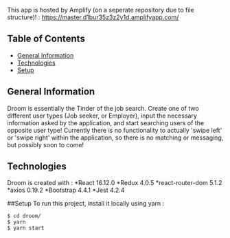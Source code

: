 This app is hosted by Amplify (on a seperate repository due to file structure)! : https://master.d1bur35z3z2y1d.amplifyapp.com/

## Table of Contents
* [General Information](#general-information)
* [Technologies](#technologies)
* [Setup](#setup)

## General Information
Droom is essentially the Tinder of the job search. Create one of two different user types (Job seeker, or Employer), input the necessary information asked by the application, and start searching users of the opposite user type! Currently there is no functionality to actually 'swipe left' or 'swipe right' within the application, so there is no matching or messaging, but possibly soon to come!

## Technologies
Droom is created with :
*React 16.12.0
*Redux 4.0.5
*react-router-dom 5.1.2
*axios 0.19.2
*Bootstrap 4.4.1
*Jest 4.2.4

##Setup
To run this project, install it locally using yarn :

```
$ cd droom/
$ yarn
$ yarn start
```
